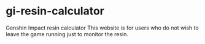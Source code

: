 # gi-resin-calculator
Genshin Impact resin calculator
This website is for users who do not wish to leave the game running just to monitor the resin.
